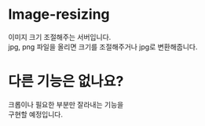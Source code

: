 # Image-resizing
이미지 크기 조절해주는 서버입니다.<br>
jpg, png 파일을 올리면 크기를 조절해주거나 jpg로 변환해줍니다.<br>


# 다른 기능은 없나요?
크롭이나 필요한 부분만 잘라내는 기능을<br>
구현할 예정입니다.<br>